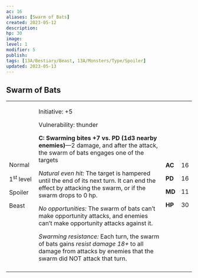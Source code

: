 ```yaml
---
ac: 16
aliases: [Swarm of Bats]
created: 2023-05-12
description: 
hp: 30
image: 
level: 1
modifier: 5
publish: 
tags: [13A/Bestiary/Beast, 13A/Monsters/Type/Spoiler]
updated: 2023-05-13
---
```


## Swarm of Bats

<table>
<colgroup>
<col style="width: 16%" />
<col style="width: 72%" />
<col style="width: 5%" />
<col style="width: 5%" />
</colgroup>
<tbody>
<tr class="odd">
<td><p>Normal</p>
<p>1<sup>st</sup> level</p>
<p>Spoiler</p>
<p>Beast</p></td>
<td><p>Initiative: +5</p>
<p>Vulnerability: thunder</p>
<p><strong>C: Swarming bites +7 vs. PD (1d3 nearby enemies)</strong>—2
damage, and after the attack, the swarm of bats engages one of the
targets</p>
<p><em>Natural even hit:</em> The target is hampered until the end of
its next turn. It can end the effect by attacking the swarm, or if the
swarm drops to 0 hp.</p>
<p><em>No opportunities:</em> The swarm of bats can’t make opportunity
attacks, and enemies can’t make opportunity attacks against it.</p>
<p><em>Swarming resistance:</em> Each turn, the swarm of bats gains
<em>resist damage 18+</em> to all damage from attacks by enemies that
the swarm did NOT attack that turn.</p></td>
<td><p><strong>AC</strong></p>
<p><strong>PD</strong></p>
<p><strong>MD</strong></p>
<p><strong>HP</strong></p></td>
<td><p>16</p>
<p>16</p>
<p>11</p>
<p>30</p></td>
</tr>
<tr class="even">
<td></td>
<td></td>
<td></td>
<td></td>
</tr>
</tbody>
</table>

